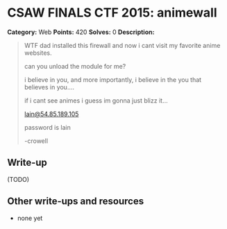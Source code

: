 # CSAW FINALS CTF 2015: animewall

**Category:** Web
**Points:** 420
**Solves:** 0
**Description:**

> WTF dad installed this firewall and now i cant visit my favorite anime websites.
> 
> can you unload the module for me?
> 
> i believe in you, and more importantly, i believe in the you that believes in you....
> 
> if i cant see animes i guess im gonna just blizz it...
> 
> lain@54.85.189.105
> 
> password is lain
> 
> -crowell


## Write-up

(TODO)

## Other write-ups and resources

* none yet
